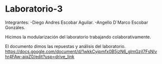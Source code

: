 # Laboratorio-3
Integrantes:
-Diego Andres Escobar Aguilar.
-Angello D´Marco Escobar Gonzáles.

Hicimos la modularización del  laboratorio trabajando colaborativamente.

El documento dimos las repuestas y análisis del laboratorio.
https://docs.google.com/document/d/1wkkCyjpmfx0B5jzN6_glmGzjI7FsNIvhr4FAw-aiqZ0/edit?usp=drive_link
